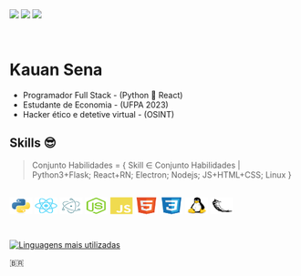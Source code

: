 <div>
  <a href="https://www.instagram.com/__kauan_sena__" target="_blank"><img src="https://img.shields.io/badge/-Instagram-%23E4405F?style=for-the-badge&logo=instagram&logoColor=white" target="_blank"></a>
 <a href="https://discordapp.com/users/!K.R.S#8804" target="_blank"><img src="https://img.shields.io/badge/Discord-7289DA?style=for-the-badge&logo=discord&logoColor=white" target="_blank"></a>
  <a href="https://steamcommunity.com/profiles/76561199169310376" target="_blank"><img src="https://img.shields.io/badge/Steam-000000?style=for-the-badge&logo=steam&logoColor=white" target="_blank"></a>
</div>
<p>⠀⠀⠀</p>

# Kauan Sena
- Programador Full Stack - (Python :blue_heart: React) 
- Estudante de Economia - (UFPA 2023) 
- Hacker ético e detetive virtual - (OSINT)

## Skills 😎
> Conjunto Habilidades = { Skill ∈ Conjunto Habilidades | Python3+Flask; React+RN; Electron; Nodejs; JS+HTML+CSS; Linux }


<div style="display: inline_block"><br>
  <img align="center" alt="Python" height="30" width="40" src="https://raw.githubusercontent.com/devicons/devicon/master/icons/python/python-original.svg">
  <img align="center" alt="React" height="30" width="40" src="https://raw.githubusercontent.com/devicons/devicon/master/icons/react/react-original.svg">
  <img align="center" alt="Electron" height="30" width="40" src="https://raw.githubusercontent.com/devicons/devicon/master/icons/electron/electron-original.svg">
  <img align="center" alt="Nodejs" height="30" width="40" src="https://raw.githubusercontent.com/devicons/devicon/master/icons/nodejs/nodejs-plain.svg">
  <img align="center" alt="Js" height="30" width="40" src="https://raw.githubusercontent.com/devicons/devicon/master/icons/javascript/javascript-plain.svg">
  <img align="center" alt="HTML" height="30" width="40" src="https://raw.githubusercontent.com/devicons/devicon/master/icons/html5/html5-original.svg">
  <img align="center" alt="CSS" height="30" width="40" src="https://raw.githubusercontent.com/devicons/devicon/master/icons/css3/css3-original.svg">
  <img align="center" alt="Linux" height="30" width="40" src="https://raw.githubusercontent.com/devicons/devicon/master/icons/linux/linux-original.svg">
  <img align="center" alt="Flask" height="30" width="40" src="https://raw.githubusercontent.com/devicons/devicon/master/icons/flask/flask-original.svg">
  <p>⠀⠀⠀</p>
  
[![Linguagens mais utilizadas](https://github-readme-stats.vercel.app/api/top-langs/?username=IK-R-S&layout=donut&theme=transparent&custom_title=Linguagens%20mais%20utilizadas)](https://github.com/anuraghazra/github-readme-stats)
</div>

🇧🇷
